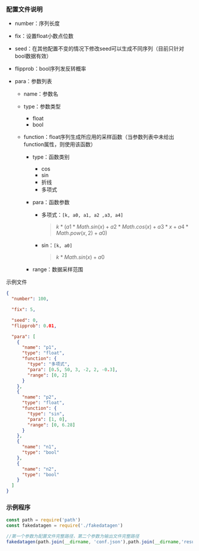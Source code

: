 ### 配置文件说明

* number：序列长度

* fix：设置float小数点位数

* seed：在其他配置不变的情况下修改seed可以生成不同序列（目前只针对bool数据有效）

* flipprob：bool序列发反转概率

* para：参数列表
  * name：参数名
  
  * type：参数类型
    * float
    * bool
    
  * function：float序列生成所应用的采样函数（当参数列表中未给出function属性，则使用该函数）
  
    * type：函数类别
  
      * cos
      * sin
      * 折线
      * 多项式
  
    * para：函数参数
  
      * 多项式：`[k, a0, a1, a2 ,a3, a4]`
  
        > $k*(a1*Math.sin(x)+a2*Math.cos(x)+a3*x+a4*Math.pow(x,2)+a0)$ 
  
      * sin：`[k, a0]`
  
        > $k*Math.sin(x)+a0$
  
    * range：数据采样范围

示例文件

```json
{
  "number": 100,

  "fix": 5,

  "seed": 0,
  "flipprob": 0.01,

  "para": [
    {
      "name": "p1",
      "type": "float",
      "function": {
        "type": "多项式",
        "para": [0.5, 50, 3, -2, 2, -0.3],
        "range": [0, 2]
      }
    },
    {
      "name": "p2",
      "type": "float",
      "function": {
        "type": "sin",
        "para": [1, 0],
        "range": [0, 6.28]
      }
    },
    {
      "name": "n1",
      "type": "bool"
    },
    {
      "name": "n2",
      "type": "bool"
    }
  ]
}
```

### 示例程序

```javascript
const path = require('path')
const fakedatagen = require('./fakedatagen')

//第一个参数为配置文件完整路径，第二个参数为输出文件完整路径
fakedatagen(path.join(__dirname, 'conf.json'),path.join(__dirname,'result.txt'))
```

